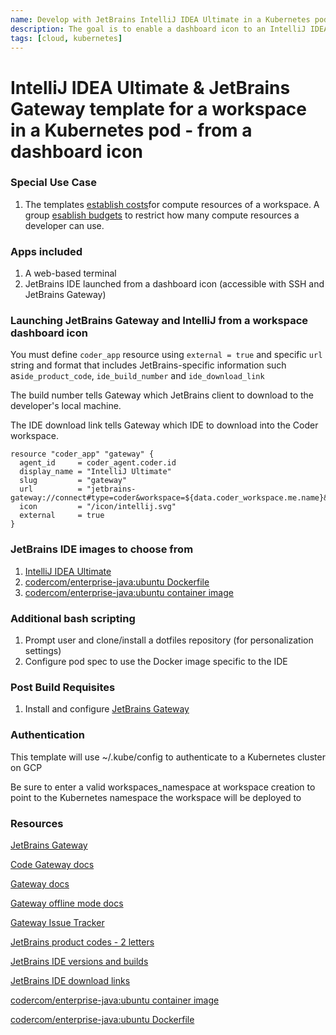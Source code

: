 ```yaml
---
name: Develop with JetBrains IntelliJ IDEA Ultimate in a Kubernetes pod
description: The goal is to enable a dashboard icon to an IntelliJ IDEA Ultimate container that JetBrains Gateway can connect to 
tags: [cloud, kubernetes]
---
```


# IntelliJ IDEA Ultimate & JetBrains Gateway template for a workspace in a Kubernetes pod - from a dashboard icon

### Special Use Case
1. The templates [establish costs](https://coder.com/docs/v2/latest/admin/quotas#establishing-costs)for compute resources of a workspace. A group [esablish budgets](https://coder.com/docs/v2/latest/admin/quotas#establishing-budgets) to restrict how many compute resources a developer can use.

### Apps included
1. A web-based terminal
1. JetBrains IDE launched from a dashboard icon (accessible with SSH and JetBrains Gateway)


### Launching JetBrains Gateway and IntelliJ from a workspace dashboard icon

You must define `coder_app` resource using `external = true` and specific `url` string and format that includes JetBrains-specific information such as`ide_product_code`, `ide_build_number` and `ide_download_link`

The build number tells Gateway which JetBrains client to download to the developer's local machine.

The IDE download link tells Gateway which IDE to download into the Coder workspace.

```hcl
resource "coder_app" "gateway" {
  agent_id     = coder_agent.coder.id
  display_name = "IntelliJ Ultimate"
  slug         = "gateway"
  url          = "jetbrains-gateway://connect#type=coder&workspace=${data.coder_workspace.me.name}&agent=coder&folder=/home/coder/&url=${data.coder_workspace.me.access_url}&token=${data.coder_workspace.me.owner_session_token}&ide_product_code=${local.ide_product_code}&ide_build_number=${local.ide_build_number}&ide_download_link=${local.ide_download_link}"
  icon         = "/icon/intellij.svg"
  external     = true
}
```


### JetBrains IDE images to choose from
1. [IntelliJ IDEA Ultimate](https://www.jetbrains.com/idea/download/)
1. [codercom/enterprise-java:ubuntu Dockerfile](https://github.com/coder/enterprise-images/tree/main/images/java)
1. [codercom/enterprise-java:ubuntu container image](https://hub.docker.com/r/codercom/enterprise-java/tags)

### Additional bash scripting
1. Prompt user and clone/install a dotfiles repository (for personalization settings)
1. Configure pod spec to use the Docker image specific to the IDE

### Post Build Requisites
1. Install and configure [JetBrains Gateway](https://coder.com/docs/v2/latest/ides/gateway)

### Authentication

This template will use ~/.kube/config to authenticate to a Kubernetes cluster on GCP

Be sure to enter a valid workspaces_namespace at workspace creation to point to the Kubernetes namespace the workspace will be deployed to

### Resources
[JetBrains Gateway](https://www.jetbrains.com/remote-development/gateway/)

[Code Gateway docs](https://coder.com/docs/v2/latest/ides/gateway)

[Gateway docs](https://www.jetbrains.com/help/idea/remote-development-a.html#gateway)

[Gateway offline mode docs](https://www.jetbrains.com/help/idea/fully-offline-mode.html)

[Gateway Issue Tracker](https://youtrack.jetbrains.com/issues/CWM?_ga=2.95348572.1706460293.1667768201-1827063151.1646598008&_gl=1*jrexxd*_ga*MTgyNzA2MzE1MS4xNjQ2NTk4MDA4*_ga_9J976DJZ68*MTY2NzkxMTA1Mi4xOC4xLjE2Njc5MTE1MDUuMC4wLjA.)

[JetBrains product codes - 2 letters](https://plugins.jetbrains.com/docs/marketplace/product-codes.html     )

[JetBrains IDE versions and builds](https://www.jetbrains.com/idea/download/other.html)

[JetBrains IDE download links](https://data.services.jetbrains.com/products/releases?code=IU)

[codercom/enterprise-java:ubuntu container image](https://hub.docker.com/r/codercom/enterprise-java/tags)

[codercom/enterprise-java:ubuntu Dockerfile](https://github.com/coder/enterprise-images/tree/main/images/java)